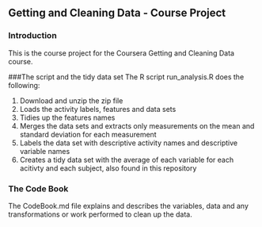 ## Getting and Cleaning Data - Course Project
### Introduction
This is the course project for the Coursera Getting and Cleaning Data course. 

###The script and the tidy data set
The R script run_analysis.R does the following:

1. Download and unzip the zip file
2. Loads the activity labels, features and data sets
3. Tidies up the features names
4. Merges the data sets and extracts only measurements on the mean and standard deviation for each measurement
5. Labels the data set with descriptive activity names and descriptive variable names
6. Creates a tidy data set with the average of each variable for each acitivty and each subject, also found in this repository

### The Code Book
The CodeBook.md file explains and describes the variables, data and any transformations or work performed to clean up the data. 
